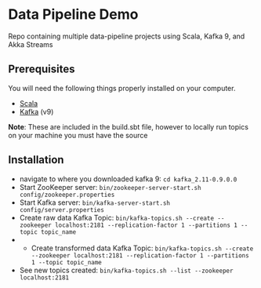# Data Pipeline Demo
Repo containing multiple data-pipeline projects using Scala, Kafka 9, and Akka Streams

## Prerequisites

You will need the following things properly installed on your computer.

* [Scala](http://www.scala-lang.org/download)
* [Kafka](http://kafka.apache.org/downloads.html) (v9)

**Note**: These are included in the build.sbt file, however to locally run topics on your machine you must have the source

## Installation

* navigate to where you downloaded kafka 9: `cd kafka_2.11-0.9.0.0`
* Start ZooKeeper server: `bin/zookeeper-server-start.sh config/zookeeper.properties`
* Start Kafka server: `bin/kafka-server-start.sh config/server.properties`
* Create raw data Kafka Topic: `bin/kafka-topics.sh --create --zookeeper localhost:2181 --replication-factor 1 --partitions 1 --topic topic_name`
* * Create transformed data Kafka Topic: `bin/kafka-topics.sh --create --zookeeper localhost:2181 --replication-factor 1 --partitions 1 --topic topic_name`
* See new topics created: `bin/kafka-topics.sh --list --zookeeper localhost:2181`


